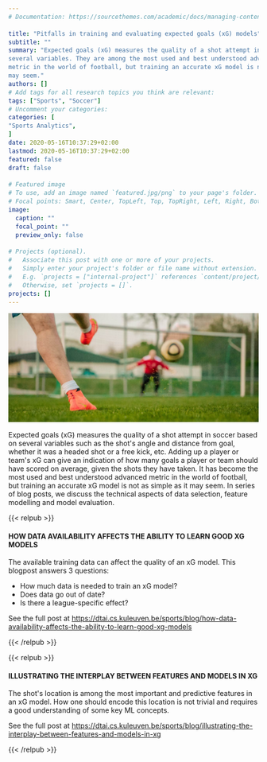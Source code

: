 ```yaml
---
# Documentation: https://sourcethemes.com/academic/docs/managing-content/

title: "Pitfalls in training and evaluating expected goals (xG) models"
subtitle: ""
summary: "Expected goals (xG) measures the quality of a shot attempt in soccer based on
several variables. They are among the most used and best understood advanced
metric in the world of football, but training an accurate xG model is not as simple as it
may seem."
authors: []
# Add tags for all research topics you think are relevant:
tags: ["Sports", "Soccer"]
# Uncomment your categories:
categories: [
"Sports Analytics",
]
date: 2020-05-16T10:37:29+02:00
lastmod: 2020-05-16T10:37:29+02:00
featured: false
draft: false

# Featured image
# To use, add an image named `featured.jpg/png` to your page's folder.
# Focal points: Smart, Center, TopLeft, Top, TopRight, Left, Right, BottomLeft, Bottom, BottomRight.
image:
  caption: ""
  focal_point: ""
  preview_only: false

# Projects (optional).
#   Associate this post with one or more of your projects.
#   Simply enter your project's folder or file name without extension.
#   E.g. `projects = ["internal-project"]` references `content/project/deep-learning/index.md`.
#   Otherwise, set `projects = []`.
projects: []
---
```


![hero.jpg](hero.jpg)

Expected goals (xG) measures the quality of a shot attempt in soccer based on several variables
such as the shot's angle and distance from goal, whether it was a headed
shot or a free kick, etc. Adding up a player or team's xG can give an indication
of how many goals a player or team should have scored on average, given the
shots they have taken. It has become the most used and best understood advanced
metric in the world of football, but training an accurate xG model is not as simple as it
may seem. In series of blog posts, we discuss the technical aspects of data selection, 
feature modelling and model evaluation.


{{< relpub >}}

#### HOW DATA AVAILABILITY AFFECTS THE ABILITY TO LEARN GOOD XG MODELS

The available training data can affect the quality of an xG model. This blogpost answers 3 questions: 

- How much data is needed to train an xG model? 
- Does data go out of date? 
- Is there a league-specific effect? 

See the full post at https://dtai.cs.kuleuven.be/sports/blog/how-data-availability-affects-the-ability-to-learn-good-xg-models

{{< /relpub >}}


{{< relpub >}}

#### ILLUSTRATING THE INTERPLAY BETWEEN FEATURES AND MODELS IN XG

The shot's location is among the most important and predictive features in
an xG model. How one should encode this location is not trivial and
requires a good understanding of some key ML concepts.

See the full post at https://dtai.cs.kuleuven.be/sports/blog/illustrating-the-interplay-between-features-and-models-in-xg

{{< /relpub >}}
